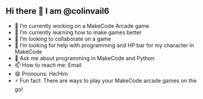 ## Hi there 👋 I am @colinvail6

- 🔭 I’m currently working on a MakeCode Arcade game
- 🌱 I’m currently learning how to make games better
- 👯 I’m looking to collaborate on a game
- 🤔 I’m looking for help with programming and HP bar for my character in MakeCode
- 💬 Ask me about programming in MakeCode and Python
- 📫 How to reach me: Email
- 😄 Pronouns: He/Him
- ⚡ Fun fact: There are ways to play your MakeCode arcade games on the go! 
